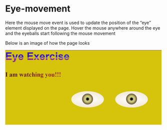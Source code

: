 # Eye-movement

Here the mouse move event is used to update the position of the “eye” element displayed on the page. 
Hover the mouse anywhere around the eye and the eyeballs start following the mouse movement

Below is an image of how the page looks

<img src="Eye movement.png" width="500px"/>
